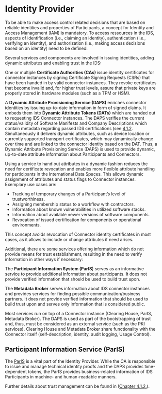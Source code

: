 # Identity Provider
To be able to make access control related decisions that are based on reliable identities and properties of Participants, a concept for Identity and Access Management (IAM) is mandatory. To access ressources in the IDS, aspects of identification (i.e., claiming an identity), authentication (i.e., verifying an identity), and authorization (i.e., making access decisions based on an identity) need to be defined.

Several services and components are involved in issuing identities, adding dynamic attributes and enabling trust in the IDS:

One or multiple **Certificate Authorities (CAs)** issue identity certificates for connector instances by signing Certificate Signing Requests (CSRs) that have been handed in by valid connector instances. They revoke certificates that become invalid and, for higher trust levels, assure that private keys are properly stored in hardware modules (such as a TPM or HSM).

A **Dynamic Attribute Provisioning Service (DAPS)** enriches connector identities by issuing up-to-date information in form of signed claims. It embeds them into **Dynamic Attribute Tokens (DATs)** which are handed out to requesting IDS Connector instances. The DAPS verifies the current status/validity of Software Manifests and Company Descriptions which contain metadata regarding passed IDS certifications (see [4.1.2](../../4_Perspectives_of_the_Reference_Architecture_Model/4_1_Security_Perspective/4_1_2_Identity_and_Trust_Management.md#describing-metadata). Simultaneously it delivers dynamic attributes, such as device location or currently supported transport certificates, which may dynamically change over time and are linked to the connector identity based on the DAT. Thus, a Dynamic Attribute Provisioning Service (DAPS) is used to provide dynamic, up-to-date attribute information about Participants and Connectors.

Using a service to hand out attributes in a dynamic fashion reduces the need for certificate revocation and enables more flexible attribute handling for participants in the International Data Spaces. This allows dynamic assignment of attributes and status flags to Connector instances. Exemplary use cases are:

* Tracking of temporary changes of a Participant’s level of trustworthiness.
* Assigning membership status to a workflow with contractors.
* Information about known vulnerabilities in utilized software stacks.
* Information about available newer versions of software components.
* Revocation of issued certification for components or operational environments.

This concept avoids revocation of Connector identity certificates in most cases, as it allows to include or change attributes if need arises. 

Additional, there are some services offering information which do not provide means for trust establishment, resulting in the need to verify information in other ways if necessary:

The **Participant Information System (ParIS)** serves as an informative service to provide additional information about participants. It does not provide verified information that should be used to build trust upon.

The **Metadata Broker** serves information about IDS connector instances and provides services for finding possible communication/business partners. It does not provide verified information that should be used to build trust upon and serves only information that is considered public.

Most services run on top of a Connector instance (Clearing House, ParIS, Metadata Broker). The DAPS is used as part of the bootstrapping of trust and, thus, must be considered as an external service (such as the PKI services). Clearing House and Metadata Broker share functionality with the Connector itself (self-description, identity, audit logging, Usage Control).

## Participant Information Service (ParIS)

The [ParIS](./3_5_1_2_ParIS.md) is a vital part of the Identity Provider. While the CA is responsible to issue and manage technical identity proofs and the DAPS provides time-dependent tokens, the ParIS provides business-related  information of IDS Participants in machine- and human-readable manners.

Further details about trust management can be found in ([Chapter 4.1.2.](/documentation/4_Perspectives_of_the_Reference_Architecture_Model/4_1_Security_Perspective/4_1_2_Identity_and_Trust_Management.md)).
